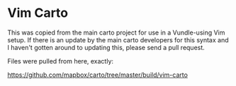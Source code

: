 # Vim Carto

This was copied from the main carto project for use in a Vundle-using Vim
setup. If there is an update by the main carto developers for this syntax and
I haven't gotten around to updating this, please send a pull request. 

Files were pulled from here, exactly:

https://github.com/mapbox/carto/tree/master/build/vim-carto
